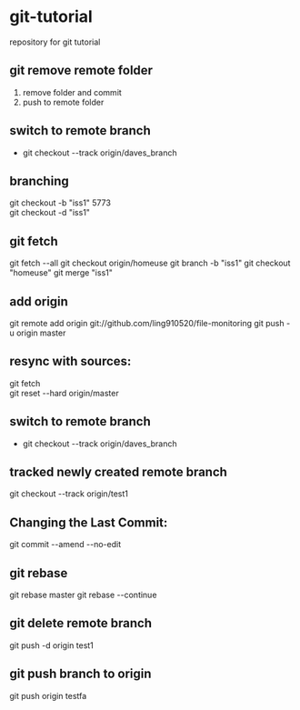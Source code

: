 # git-tutorial
repository for git tutorial

## git remove remote folder
1. remove folder and commit
2. push to remote folder


## switch to remote branch
- git checkout --track origin/daves_branch

## branching
git checkout -b "iss1" 5773  
git checkout -d "iss1"  

## git fetch
git fetch --all
git checkout origin/homeuse
git branch -b "iss1"
git checkout "homeuse"
git merge  "iss1"

## add origin
git remote add origin git://github.com/ling910520/file-monitoring
git push - u origin master

## resync with sources:
git fetch  
git reset --hard origin/master

## switch to remote branch
- git checkout --track origin/daves_branch

## tracked newly created remote branch

git checkout --track origin/test1


##  Changing the Last Commit:
git commit --amend --no-edit

## git rebase
git rebase master
git rebase --continue

## git delete remote branch
git push -d origin test1

## git push branch to origin
git push origin testfa

